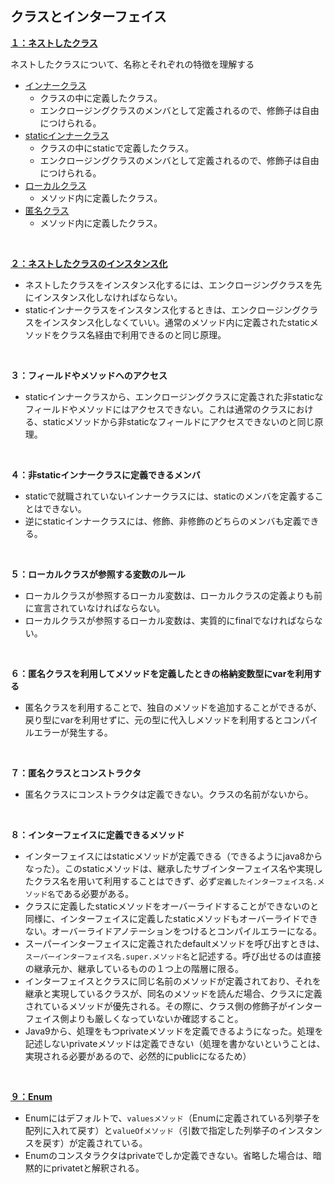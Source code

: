 ## クラスとインターフェイス

**[１：ネストしたクラス](ネストしたクラス.md)**

ネストしたクラスについて、名称とそれぞれの特徴を理解する

- [インナークラス](インナークラス.md)
  - クラスの中に定義したクラス。
  - エンクロージングクラスのメンバとして定義されるので、修飾子は自由につけられる。
- [staticインナークラス](staticインナークラス.md)
  - クラスの中にstaticで定義したクラス。
  - エンクロージングクラスのメンバとして定義されるので、修飾子は自由につけられる。
- [ローカルクラス](ローカルクラス.md)
  - メソッド内に定義したクラス。
- [匿名クラス](匿名クラス.md)
  - メソッド内に定義したクラス。

<br>

**[２：ネストしたクラスのインスタンス化](ネストしたクラス.md)**

- ネストしたクラスをインスタンス化するには、エンクロージングクラスを先にインスタンス化しなければならない。
- staticインナークラスをインスタンス化するときは、エンクロージングクラスをインスタンス化しなくていい。通常のメソッド内に定義されたstaticメソッドをクラス名経由で利用できるのと同じ原理。

<br>

**３：フィールドやメソッドへのアクセス**

- staticインナークラスから、エンクロージングクラスに定義された非staticなフィールドやメソッドにはアクセスできない。これは通常のクラスにおける、staticメソッドから非staticなフィールドにアクセスできないのと同じ原理。

<br>

**４：非staticインナークラスに定義できるメンバ**

- staticで就職されていないインナークラスには、staticのメンバを定義することはできない。
- 逆にstaticインナークラスには、修飾、非修飾のどちらのメンバも定義できる。

<br>

**５：ローカルクラスが参照する変数のルール**

- ローカルクラスが参照するローカル変数は、ローカルクラスの定義よりも前に宣言されていなければならない。
- ローカルクラスが参照するローカル変数は、実質的にfinalでなければならない。

<br>

**６：匿名クラスを利用してメソッドを定義したときの格納変数型にvarを利用する**

- 匿名クラスを利用することで、独自のメソッドを追加することができるが、戻り型にvarを利用せずに、元の型に代入しメソッドを利用するとコンパイルエラーが発生する。

<br>

**７：匿名クラスとコンストラクタ**

- 匿名クラスにコンストラクタは定義できない。クラスの名前がないから。

<br>

**８：インターフェイスに定義できるメソッド**

- インターフェイスにはstaticメソッドが定義できる（できるようにjava8からなった）。このstaticメソッドは、継承したサブインターフェイス名や実現したクラス名を用いて利用することはできず、必ず`定義したインターフェイス名.メソッド名`である必要がある。
- クラスに定義したstaticメソッドをオーバーライドすることができないのと同様に、インターフェイスに定義したstaticメソッドもオーバーライドできない。オーバーライドアノテーションをつけるとコンパイルエラーになる。
- スーパーインターフェイスに定義されたdefaultメソッドを呼び出すときは、`スーパーインターフェイス名.super.メソッド名`と記述する。呼び出せるのは直接の継承元か、継承しているものの１つ上の階層に限る。
- インターフェイスとクラスに同じ名前のメソッドが定義されており、それを継承と実現しているクラスが、同名のメソッドを読んだ場合、クラスに定義されているメソッドが優先される。その際に、クラス側の修飾子がインターフェイス側よりも厳しくなっていないか確認すること。
- Java9から、処理をもつprivateメソッドを定義できるようになった。処理を記述しないprivateメソッドは定義できない（処理を書かないということは、実現される必要があるので、必然的にpublicになるため）

<br>

**[９：Enum](Enum.md)**

- Enumにはデフォルトで、`valuesメソッド`（Enumに定義されている列挙子を配列に入れて戻す）と`valueOfメソッド`（引数で指定した列挙子のインスタンスを戻す）が定義されている。
- Enumのコンスタラクタはprivateでしか定義できない。省略した場合は、暗黙的にprivatetと解釈される。

